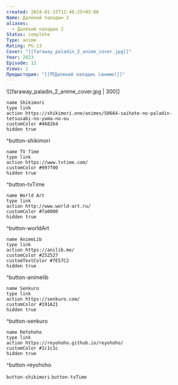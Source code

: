 ```yaml
---
created: 2024-01-15T12:40:25+03:00
Name: Далëкий паладин 2
aliases:
  - Далëкий паладин 2
Status: complete
Type: anime
Rating: PG-13
Cover: "[[faraway_paladin_2_anime_cover.jpg]]"
Year: 2023
Episode: 12
Views: 1
Предыстория: "[[⛩️Далекий паладин (аниме)]]"
---
```


![[faraway_paladin_2_anime_cover.jpg | 300]]


```button
name Shikimori
type link
action https://shikimori.one/animes/50664-saihate-no-paladin-tetsusabi-no-yama-no-ou
customColor #4682b4
hidden true
```
^button-shikimori

```button
name TV Time
type link
action https://www.tvtime.com/
customColor #997f00
hidden true
```
^button-tvTime

```button
name World Art
type link
action http://www.world-art.ru/
customColor #7a0000
hidden true
```
^button-worldArt

```button
name AnimeLib
type link
action https://anilib.me/
customColor #252527
customTextColor #7E57C2
hidden true
```
^button-animelib

```button
name Senkuro
type link
action https://senkuro.com/
customColor #191A21
hidden true
```
^button-senkuro

```button
name ReYohoho
type link
action https://reyohoho.github.io/reyohoho/
customColor #1c1c1c
hidden true
```
^button-reyohoho

`button-shikimori` `button-tvTime`
